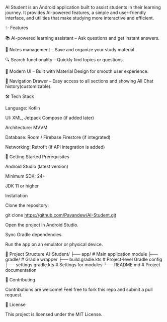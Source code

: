 AI Student is an Android application built to assist students in their learning journey. It provides AI-powered features, a simple and user-friendly interface, and utilities that make studying more interactive and efficient.

✨ Features

📚 AI-powered learning assistant – Ask questions and get instant answers.

📝 Notes management – Save and organize your study material.

🔍 Search functionality – Quickly find topics or questions.

🎨 Modern UI – Built with Material Design for smooth user experience.

📱 Navigation Drawer – Easy access to all sections and showing All Chat history(customizable).

🛠️ Tech Stack

Language: Kotlin

UI: XML, Jetpack Compose (if added later)

Architecture: MVVM

Database: Room / Firebase Firestore (if integrated)

Networking: Retrofit (if API integration is added)


🚀 Getting Started
Prerequisites

Android Studio (latest version)

Minimum SDK: 24+

JDK 11 or higher

Installation

Clone the repository:

git clone https://github.com/Pavandew/AI-Student.git


Open the project in Android Studio.

Sync Gradle dependencies.


Run the app on an emulator or physical device.

📂 Project Structure
AI-Student/
 ├── app/                # Main application module
 ├── gradle/             # Gradle wrapper
 ├── build.gradle.kts    # Project-level Gradle config
 ├── settings.gradle.kts # Settings for modules
 └── README.md           # Project documentation

🤝 Contributing

Contributions are welcome! Feel free to fork this repo and submit a pull request.


📜 License

This project is licensed under the MIT License.
